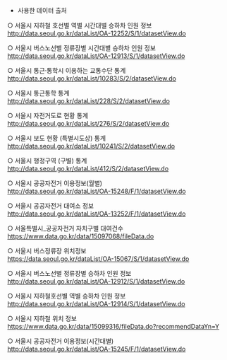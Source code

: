 - 사용한 데이터 출처

○ 서울시 지하철 호선별 역별 시간대별 승하차 인원 정보 <br>
   http://data.seoul.go.kr/dataList/OA-12252/S/1/datasetView.do
   
○ 서울시 버스노선별 정류장별 시간대별 승하차 인원 정보<br>
   http://data.seoul.go.kr/dataList/OA-12913/S/1/datasetView.do
   
○ 서울시 통근·통학시 이용하는 교통수단 통계<br>
   http://data.seoul.go.kr/dataList/10283/S/2/datasetView.do
   
○ 서울시 통근통학 통계<br>
   http://data.seoul.go.kr/dataList/228/S/2/datasetView.do
   
○ 서울시 자전거도로 현황 통계<br>
   http://data.seoul.go.kr/dataList/276/S/2/datasetView.do
   
○ 서울시 보도 현황 (특별시도상) 통계<br>
   http://data.seoul.go.kr/dataList/10241/S/2/datasetView.do
   
○ 서울시 행정구역 (구별) 통계<br>
   http://data.seoul.go.kr/dataList/412/S/2/datasetView.do
   
○ 서울시 공공자전거 이용정보(월별)<br>
   http://data.seoul.go.kr/dataList/OA-15248/F/1/datasetView.do
   
○ 서울시 공공자전거 대여소 정보<br>
   http://data.seoul.go.kr/dataList/OA-13252/F/1/datasetView.do
   
○ 서울특별시_공공자전거 자치구별 대여건수<br>
   https://www.data.go.kr/data/15097068/fileData.do 
   
○ 서울시 버스정류장 위치정보<br>
   https://data.seoul.go.kr/dataList/OA-15067/S/1/datasetView.do 
   
○ 서울시 버스노선별 정류장별 승하차 인원 정보<br>
   http://data.seoul.go.kr/dataList/OA-12912/S/1/datasetView.do 
   
○ 서울시 지하철호선별 역별 승하차 인원 정보<br>
   http://data.seoul.go.kr/dataList/OA-12914/S/1/datasetView.do 
   
○ 서울시 지하철 위치 정보<br>
   https://www.data.go.kr/data/15099316/fileData.do?recommendDataYn=Y
   
○ 서울시 공공자전거 이용정보(시간대별)<br>
   http://data.seoul.go.kr/dataList/OA-15245/F/1/datasetView.do
